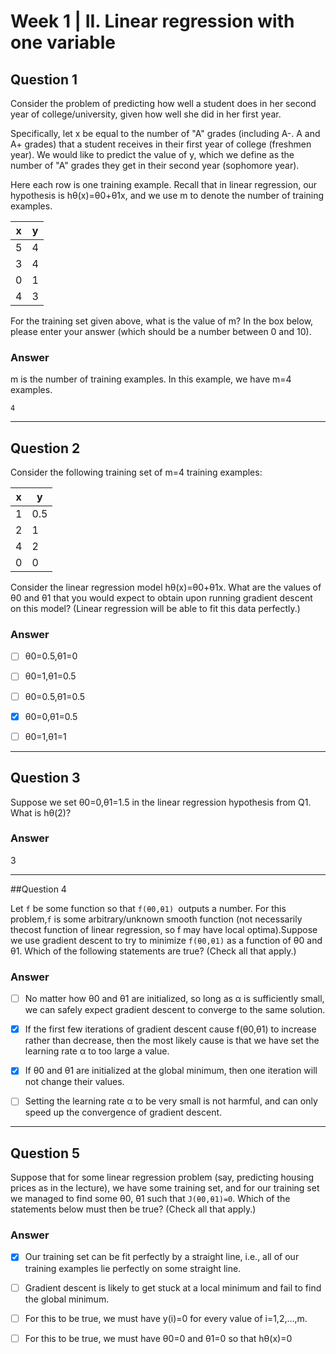 # Week 1 | II. Linear regression with one variable

## Question 1


Consider the problem of predicting how well a student does in her second year of college/university, given how well she did in her first year.

Specifically, let x be equal to the number of "A" grades (including A-. A and A+ grades) that a student receives in their first year of college (freshmen year). We would like to predict the value of y, which we define as the number of "A" grades they get in their second year (sophomore year).

Here each row is one training example. Recall that in linear regression, our hypothesis is hθ(x)=θ0+θ1x, and we use m to denote the number of training examples.



| x | y |
|---|---|
| 5	| 4 |
| 3	| 4 |
| 0	| 1 |
| 4	| 3 |

For the training set given above, what is the value of m? In the box below, please enter your answer (which should be a number between 0 and 10).

### Answer

m is the number of training examples. In this example, we have m=4 examples.

	4

---

## Question 2

Consider the following training set of m=4 training examples:

| x | y |
|---|---|
| 1	| 0.5 | |
| 2	| 1 |
| 4	| 2 |
| 0	| 0 |

Consider the linear regression model hθ(x)=θ0+θ1x. What are the values of θ0 and θ1 that you would expect to obtain upon running gradient descent on this model? (Linear regression will be able to fit this data perfectly.)

### Answer

- [ ] θ0=0.5,θ1=0

- [ ] θ0=1,θ1=0.5

- [ ] θ0=0.5,θ1=0.5

- [x] θ0=0,θ1=0.5

- [ ] θ0=1,θ1=1

---

## Question 3

Suppose we set θ0=0,θ1=1.5 in the linear regression hypothesis from Q1. What is hθ(2)?

### Answer

3

---

##Question 4

Let `f` be some function so that `f(θ0,θ1) `outputs a number. For this problem,`f` is some arbitrary/unknown smooth function (not necessarily thecost function of linear regression, so f may have local optima).Suppose we use gradient descent to try to minimize `f(θ0,θ1)` as a function of θ0 and θ1. Which of the following statements are true? (Check all that apply.)

### Answer

- [ ] No matter how θ0 and θ1 are initialized, so long as α is sufficiently small, we can safely expect gradient descent to converge to the same solution.

- [x] If the first few iterations of gradient descent cause f(θ0,θ1) to increase rather than decrease, then the most likely cause is that we have set the learning rate α to too large a value.

- [x] If θ0 and θ1 are initialized at the global minimum, then one iteration will not change their values.

- [ ] Setting the learning rate α to be very small is not harmful, and can only speed up the convergence of gradient descent.


---

## Question 5

Suppose that for some linear regression problem (say, predicting housing prices as in the lecture), we have some training set, and for our training set we managed to find some θ0, θ1 such that `J(θ0,θ1)=0`. Which of the statements below must then be true? (Check all that apply.)


### Answer

- [x] Our training set can be fit perfectly by a straight line, i.e., all of our training examples lie perfectly on some straight line.

- [ ] Gradient descent is likely to get stuck at a local minimum and fail to find the global minimum.

- [ ] For this to be true, we must have y(i)=0 for every value of i=1,2,…,m.

- [ ] For this to be true, we must have θ0=0 and θ1=0 so that hθ(x)=0
